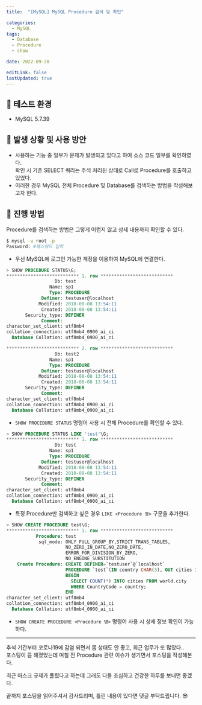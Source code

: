```yaml
---
title:  "[MySQL] MySQL Procedure 검색 및 확인"

categories:
  - MySQL
tags:
  - Database
  - Procedure
  - show

date: 2022-09-28

editLink: false
lastUpdated: true
---
```


## 🎇 테스트 환경
- MySQL 5.7.39

## 🤔 발생 상황 및 사용 방안
- 사용하는 기능 중 일부가 문제가 발생되고 있다고 하여 소스 코드 일부를 확인하였다.  
확인 시 기존 SELECT 쿼리는 주석 처리된 상태로 Call로 Procedure를 호출하고 있었다.
- 이러한 경우 MySQL 전체 Procedure 및 Database를 검색하는 방법을 작성해보고자 한다.

## 🔧 진행 방법
Procedure를 검색하는 방법은 그렇게 어렵지 않고 상세 내용까지 확인할 수 있다.

```bash
$ mysql -u root -p
Password: #패스워드 입력
```
- 우선 MySQL에 로그인 가능한 계정을 이용하여 MySQL에 연결한다.

```sql
> SHOW PROCEDURE STATUS\G;
*************************** 1. row ***************************
                  Db: test
                Name: sp1
                Type: PROCEDURE
             Definer: testuser@localhost
            Modified: 2018-08-08 13:54:11
             Created: 2018-08-08 13:54:11
       Security_type: DEFINER
             Comment:
character_set_client: utf8mb4
collation_connection: utf8mb4_0900_ai_ci
  Database Collation: utf8mb4_0900_ai_ci

*************************** 2. row ***************************
                  Db: test2
                Name: sp1
                Type: PROCEDURE
             Definer: testuser@localhost
            Modified: 2018-08-08 13:54:11
             Created: 2018-08-08 13:54:11
       Security_type: DEFINER
             Comment:
character_set_client: utf8mb4
collation_connection: utf8mb4_0900_ai_ci
  Database Collation: utf8mb4_0900_ai_ci
```
- `SHOW PROCEDURE STATUS` 명령어 사용 시 전체 Procedure를 확인할 수 있다.

```sql
> SHOW PROCEDURE STATUS LIKE 'test'\G;
*************************** 1. row ***************************
                  Db: test
                Name: sp1
                Type: PROCEDURE
             Definer: testuser@localhost
            Modified: 2018-08-08 13:54:11
             Created: 2018-08-08 13:54:11
       Security_type: DEFINER
             Comment:
character_set_client: utf8mb4
collation_connection: utf8mb4_0900_ai_ci
  Database Collation: utf8mb4_0900_ai_ci
```
- 특정 Procedure만 검색하고 싶은 경우 `LIKE <Procedure 명>` 구문을 추가한다.

```sql
> SHOW CREATE PROCEDURE test\G;
*************************** 1. row ***************************
           Procedure: test
            sql_mode: ONLY_FULL_GROUP_BY,STRICT_TRANS_TABLES,
                      NO_ZERO_IN_DATE,NO_ZERO_DATE,
                      ERROR_FOR_DIVISION_BY_ZERO,
                      NO_ENGINE_SUBSTITUTION
    Create Procedure: CREATE DEFINER=`testuser`@`localhost`
                      PROCEDURE `test`(IN country CHAR(3), OUT cities INT)
                      BEGIN
                        SELECT COUNT(*) INTO cities FROM world.city
                        WHERE CountryCode = country;
                      END
character_set_client: utf8mb4
collation_connection: utf8mb4_0900_ai_ci
  Database Collation: utf8mb4_0900_ai_ci
```
- `SHOW CREATE PROCEDURE <Procedure 명>` 명령어 사용 시 상세 정보 확인이 가능하다.

---

추석 기간부터 코로나19에 감염 되면서 몸 상태도 안 좋고, 최근 업무가 또 많았다..  
포스팅이 뜸 해졌었는데 며칠 전 Procedure 관련 이슈가 생기면서 포스팅을 작성해본다.

최근 마스크 규제가 풀렸다고 하는데 그래도 다들 조심하고 건강한 하루를 보내면 좋겠다.

끝까지 포스팅을 읽어주셔서 감사드리며, 틀린 내용이 있다면 댓글 부탁드립니다. 😎